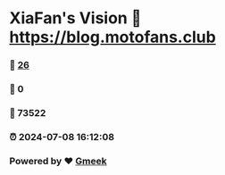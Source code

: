 # XiaFan's Vision :link: https://blog.motofans.club 
### :page_facing_up: [26](https://blog.motofans.club/tag.html) 
### :speech_balloon: 0 
### :hibiscus: 73522 
### :alarm_clock: 2024-07-08 16:12:08 
### Powered by :heart: [Gmeek](https://github.com/Meekdai/Gmeek)
